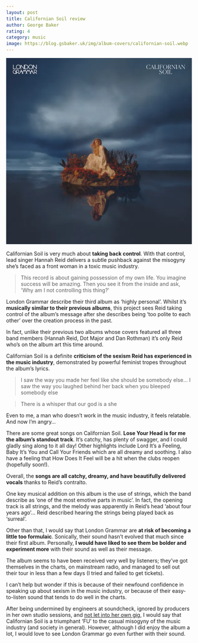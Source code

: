 ```yaml
---
layout: post
title: Californian Soil review
author: George Baker
rating: 4
category: music
image: https://blog.gsbaker.uk/img/album-covers/californian-soil.webp
---
```


<img src="/img/album-covers/californian-soil.webp" alt="Californian Soil Album Cover" class="album-cover">

Californian Soil is very much about **taking back control**. With that control, lead singer Hannah Reid delivers a subtle pushback against the misogyny she’s faced as a front woman in a toxic music industry.

> This record is about gaining possession of my own life. You imagine success will be amazing. Then you see it from the inside and ask, 'Why am I not controlling this thing?’

London Grammar describe their third album as ‘highly personal’. Whilst it’s **musically similar to their previous albums**, this project sees Reid taking control of the album’s message after she describes being ‘too polite to each other’ over the creation process in the past.

In fact, unlike their previous two albums whose covers featured all three band members (Hannah Reid, Dot Major and Dan Rothman) it’s only Reid who’s on the album art this time around.

Californian Soil is a definite **criticism of the sexism Reid has experienced in the music industry**, demonstrated by powerful feminist tropes throughout the album’s lyrics.

> I saw the way you made her feel like she should be somebody else… I saw the way you laughed behind her back when you bleeped somebody else

> There is a whisper that our god is a she


Even to me, a man who doesn’t work in the music industry, it feels relatable. And now I’m angry…

There are some great songs on Californian Soil. **Lose Your Head is for me the album’s standout track**. It’s catchy, has plenty of swagger, and I could gladly sing along to it all day! Other highlights include Lord It’s a Feeling, Baby It’s You and Call Your Friends which are all dreamy and soothing. I also have a feeling that How Does It Feel will be a hit when the clubs reopen (hopefully soon!).

Overall, the **songs are all catchy, dreamy, and have beautifully delivered vocals** thanks to Reid’s contralto.

One key musical addition on this album is the use of strings, which the band describe as ‘one of the most emotive parts in music’. In fact, the opening track is all strings, and the melody was apparently in Reid’s head ‘about four years ago’… Reid described hearing the strings being played back as ‘surreal’.

Other than that, I would say that London Grammar are **at risk of becoming a little too formulaic**. Sonically, their sound hasn’t evolved that much since their first album. Personally, **I would have liked to see them be bolder and experiment more** with their sound as well as their message.

The album seems to have been received very well by listeners; they’ve got themselves in the charts, on mainstream radio, and managed to sell out their tour in less than a few days (I tried and failed to get tickets).

I can’t help but wonder if this is because of their newfound confidence in speaking up about sexism in the music industry, or because of their easy-to-listen sound that tends to do well in the charts.

After being undermined by engineers at soundcheck, ignored by producers in her own studio sessions, and [not let into her own gig](https://www.independent.co.uk/arts-entertainment/music/features/london-grammar-interview-hannah-reid-album-b1832062.html), I would say that Californian Soil is a triumphant ‘FU’ to the casual misogyny of the music industry (and society in general). However, although I did enjoy the album a lot, I would love to see London Grammar go even further with their sound. 
